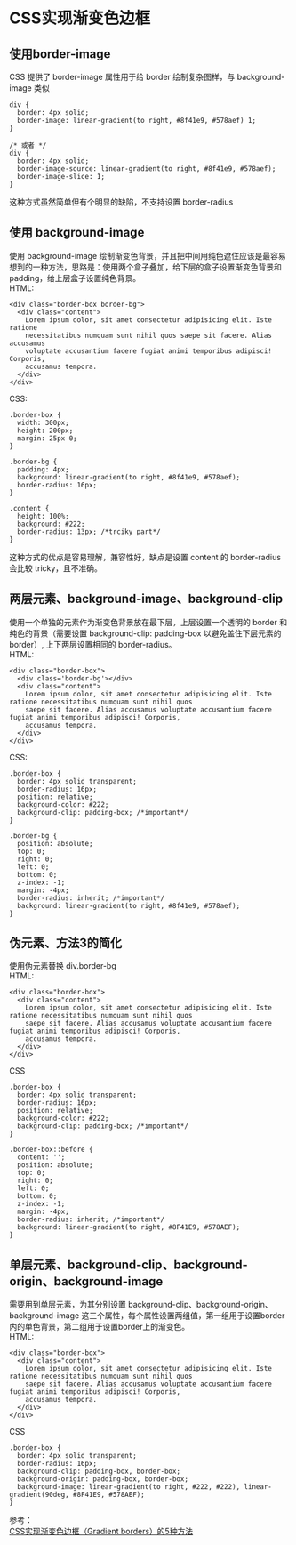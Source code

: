 # CSS实现渐变色边框
## 使用border-image
CSS 提供了 border-image 属性用于给 border 绘制复杂图样，与 background-image 类似
``` 
div {
  border: 4px solid;
  border-image: linear-gradient(to right, #8f41e9, #578aef) 1;
}

/* 或者 */
div {
  border: 4px solid;
  border-image-source: linear-gradient(to right, #8f41e9, #578aef);
  border-image-slice: 1;
}
```
这种方式虽然简单但有个明显的缺陷，不支持设置 border-radius
## 使用 background-image
使用 background-image 绘制渐变色背景，并且把中间用纯色遮住应该是最容易想到的一种方法，思路是：使用两个盒子叠加，给下层的盒子设置渐变色背景和 padding，给上层盒子设置纯色背景。  
HTML:
``` 
<div class="border-box border-bg">
  <div class="content">
    Lorem ipsum dolor, sit amet consectetur adipisicing elit. Iste ratione
    necessitatibus numquam sunt nihil quos saepe sit facere. Alias accusamus
    voluptate accusantium facere fugiat animi temporibus adipisci! Corporis,
    accusamus tempora.
  </div>
</div>
```
CSS:
``` 
.border-box {
  width: 300px;
  height: 200px;
  margin: 25px 0;
}

.border-bg {
  padding: 4px;
  background: linear-gradient(to right, #8f41e9, #578aef);
  border-radius: 16px;
}

.content {
  height: 100%;
  background: #222;
  border-radius: 13px; /*trciky part*/
}
```
这种方式的优点是容易理解，兼容性好，缺点是设置 content 的 border-radius 会比较 tricky，且不准确。
## 两层元素、background-image、background-clip
使用一个单独的元素作为渐变色背景放在最下层，上层设置一个透明的 border 和纯色的背景（需要设置 background-clip: padding-box 以避免盖住下层元素的 border）, 上下两层设置相同的 border-radius。  
HTML:
``` 
<div class="border-box">
  <div class='border-bg'></div>
  <div class="content">
    Lorem ipsum dolor, sit amet consectetur adipisicing elit. Iste ratione necessitatibus numquam sunt nihil quos
    saepe sit facere. Alias accusamus voluptate accusantium facere fugiat animi temporibus adipisci! Corporis,
    accusamus tempora.
  </div>
</div>
```
CSS:
``` 
.border-box {
  border: 4px solid transparent;
  border-radius: 16px;
  position: relative;
  background-color: #222;
  background-clip: padding-box; /*important*/
}

.border-bg {
  position: absolute;
  top: 0;
  right: 0;
  left: 0;
  bottom: 0;
  z-index: -1;
  margin: -4px;
  border-radius: inherit; /*important*/ 
  background: linear-gradient(to right, #8f41e9, #578aef);
}
```
## 伪元素、方法3的简化
使用伪元素替换 div.border-bg  
HTML:
``` 
<div class="border-box">
  <div class="content">
    Lorem ipsum dolor, sit amet consectetur adipisicing elit. Iste ratione necessitatibus numquam sunt nihil quos
    saepe sit facere. Alias accusamus voluptate accusantium facere fugiat animi temporibus adipisci! Corporis,
    accusamus tempora.
  </div>
</div>
```
CSS
``` 
.border-box {
  border: 4px solid transparent;
  border-radius: 16px;
  position: relative;
  background-color: #222;
  background-clip: padding-box; /*important*/
}

.border-box::before {
  content: '';
  position: absolute;
  top: 0;
  right: 0;
  left: 0;
  bottom: 0;
  z-index: -1;
  margin: -4px;
  border-radius: inherit; /*important*/
  background: linear-gradient(to right, #8F41E9, #578AEF);
}
```
## 单层元素、background-clip、background-origin、background-image
需要用到单层元素，为其分别设置 background-clip、background-origin、background-image 这三个属性，每个属性设置两组值，第一组用于设置border内的单色背景，第二组用于设置border上的渐变色。  
HTML:
``` 
<div class="border-box">
  <div class="content">
    Lorem ipsum dolor, sit amet consectetur adipisicing elit. Iste ratione necessitatibus numquam sunt nihil quos
    saepe sit facere. Alias accusamus voluptate accusantium facere fugiat animi temporibus adipisci! Corporis,
    accusamus tempora.
  </div>
</div>
```
CSS
``` 
.border-box {
  border: 4px solid transparent;
  border-radius: 16px;
  background-clip: padding-box, border-box;
  background-origin: padding-box, border-box;
  background-image: linear-gradient(to right, #222, #222), linear-gradient(90deg, #8F41E9, #578AEF);
}
```

参考：  
[CSS实现渐变色边框（Gradient borders）的5种方法](https://juejin.cn/post/7017701121619656711)
